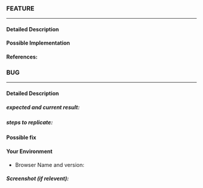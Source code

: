 <!-- Fill out the appropriate section and delete the other. (BUG or Feature)-->

### FEATURE
---------------------------------------------
#### Detailed Description


#### Possible Implementation

#### References: <!-- This can be an email or a meeting, please include the date -->

### BUG
---------------------------------------------
#### Detailed Description
##### expected and current result:

##### steps to replicate:


#### Possible fix


#### Your Environment
* Browser Name and version:


##### Screenshot (if relevent): 






